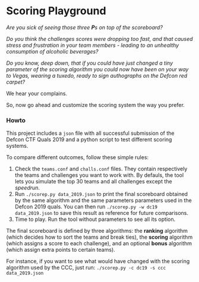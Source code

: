 # Scoring Playground

_Are you sick of seeing those three **P**s on top of the scoreboard?_

_Do you think the challenges scores were dropping too fast, and that
caused stress and frustration in your team members - leading to an
unhealthy consumption of alcoholic beverages?_

_Do you know, deep down, that if you could have just changed a tiny
parameter of the scoring algorithm you could now have been on your way to
Vegas, wearing a tuxedo, ready to sign authographs on the Defcon red carpet?_

We hear your complains. 

So, now go ahead and customize the scoring system the way you prefer.

### Howto 

This project includes a `json` file with all successful submission of 
the Defcon CTF Quals 2019 and a python script to test different scoring
systems.

To compare different outcomes, follow these simple rules:

1. Check the `teams.conf` and `challs.conf` files. They contain
   respectively the teams and challenges you want to work with.
   By defauls, the tool lets you simulate the top 30 teams and all challenges
   except the _speedrun_.
2. Run `./scorep.py data_2019.json` to print the final scoreboard obtained by
   the same algorithm and the same parameters parameters used in the Defcon 2019 quals.
   You can then run `./scorep.py -w dc19 data_2019.json` to save this
   result as reference for future comparisons.
3. Time to play. Run the tool without parameters to see all its option.

The final scoreboard is defined by three algorithms: the
**ranking** algorithm (which decides how to sort the teams and break
ties), the **scoring** algorithm (which assigns a score to each
challenge), and an optional **bonus** algorithm (which assign extra
points to certain teams).

For instance, if you want to see what would have changed with the scoring
algorithm used by the CCC, just run:
`./scorep.py -c dc19 -s ccc  data_2019.json`



